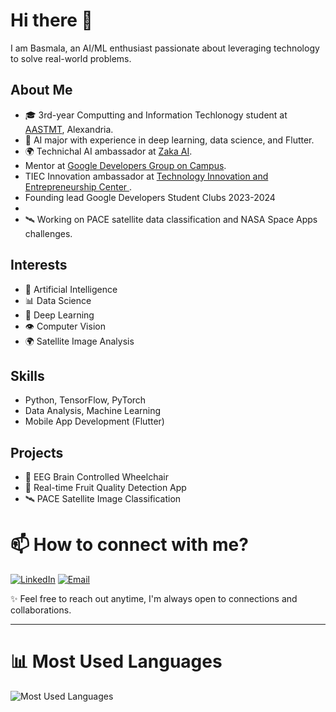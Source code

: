 # Hi there 👋

I am Basmala, an AI/ML enthusiast passionate about leveraging technology to solve real-world problems.

## About Me
- 🎓 3rd-year Computting and Information Techlonogy student at [AASTMT](https://aast.edu/en/), Alexandria.
- 🤖 AI major with experience in deep learning, data science, and Flutter.
- 🌍 Technichal AI ambassador at [Zaka AI](https://zaka.ai/).
- Mentor at [Google Developers Group on Campus](https://developers.google.com/community).
- TIEC Innovation ambassador at [Technology Innovation and Entrepreneurship Center ](https://tiec.gov.eg/English/Pages/default.aspx).
- Founding lead Google Developers Student Clubs 2023-2024
- 
- 🛰️ Working on PACE satellite data classification and NASA Space Apps challenges.

## Interests
- 🤖 Artificial Intelligence
- 📊 Data Science
- 🧠 Deep Learning
- 👁️ Computer Vision
- 🌍 Satellite Image Analysis

## Skills
- Python, TensorFlow, PyTorch
- Data Analysis, Machine Learning
- Mobile App Development (Flutter)

## Projects
- 🚀 EEG Brain Controlled Wheelchair
- 🍏 Real-time Fruit Quality Detection App
- 🛰️ PACE Satellite Image Classification

# 📫 How to connect with me?

[![LinkedIn](https://img.shields.io/badge/LINKEDIN-0077B5?style=for-the-badge&logo=linkedin&logoColor=white)](your-linkedin-url) [![Email](https://img.shields.io/badge/EMAIL-D14836?style=for-the-badge&logo=gmail&logoColor=white)](mailto:your-email@example.com)

✨ Feel free to reach out anytime, I'm always open to connections and collaborations.

---

# 📊 Most Used Languages

![Most Used Languages](https://github-readme-stats.vercel.app/api/top-langs/?username=your-username&layout=compact&langs_count=10&theme=dark)

